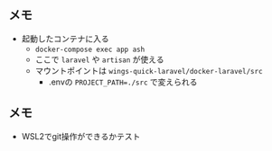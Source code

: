 ## メモ
- 起動したコンテナに入る
  - `docker-compose exec app ash`
  - ここで `laravel` や `artisan` が使える
  - マウントポイントは `wings-quick-laravel/docker-laravel/src`
    - .envの `PROJECT_PATH=./src` で変えられる
## メモ
- WSL2でgit操作ができるかテスト
